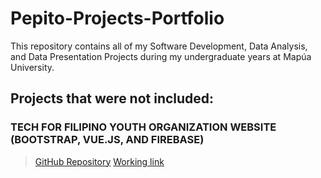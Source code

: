 # Pepito-Projects-Portfolio
 This repository contains all of my Software Development, Data Analysis, and Data Presentation Projects during my undergraduate years at Mapúa University.
## Projects that were not included:
### TECH FOR FILIPINO YOUTH ORGANIZATION WEBSITE (BOOTSTRAP, VUE.JS, AND FIREBASE)
> [GitHub Repository](https://github.com/isdmg/IT135-8L_TFYO)
> [Working link](https://tfyo-12e98.web.app/)
